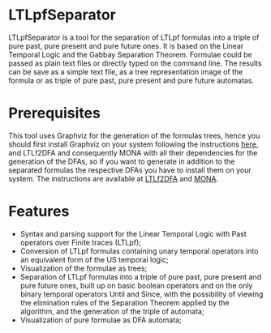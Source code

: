 # LTLpfSeparator

LTLpfSeparator is a tool for the separation of LTLpf formulas into a triple of pure past, pure present and pure future ones.
It is based on the Linear Temporal Logic and the Gabbay Separation Theorem.
Formulae could be passed as plain text files or directly typed on the command line.
The results can be save as a simple text file, as a tree representation image of the formula or as triple of pure past, pure present and pure future automatas.

# Prerequisites

This tool uses Graphviz for the generation of the formulas trees, hence you should first install Graphviz on your system following the instructions 
<a href="https://graphviz.org/" title="Graphviz">here</a>, and LTLf2DFA and consequently MONA with all their dependencies for the generation of the DFAs, 
so if you want to generate in addition to the separated formulas the respective DFAs you have to install them on your system. 
The instructions are available at <a href="https://github.com/whitemech/LTLf2DFA" title="LTLf2DFA">LTLf2DFA</a>
and <a href="https://www.brics.dk/mona/" title="MONA">MONA</a>.

# Features

- Syntax and parsing support for the Linear Temporal Logic with Past operators over Finite traces (LTLpf);
- Conversion of LTLpf formulas containing unary temporal operators into an equivalent form of the US temporal logic;
- Visualization of the formulae as trees;
- Separation of LTLpf formulas into a triple of pure past, pure present and pure future ones, 
built up on basic boolean operators and on the only binary temporal operators Until and Since, 
with the possibility of viewing the elimination rules of the Separation Theorem applied by the algorithm, and the generation of the triple of automata;
- Visualization of pure formulae as DFA automata;
